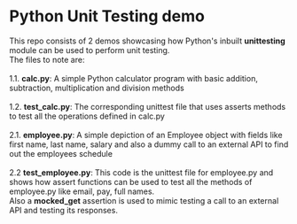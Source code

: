 # Python Unit Testing demo

<p>
This repo consists of 2 demos showcasing how Python's inbuilt <b>unittesting</b> module can be used to perform unit testing.
<br />
The files to note are:
<br />
<br />
1.1. <b>calc.py</b>: A simple Python calculator program with basic addition, subtraction, multiplication and division methods
<br />
<br />
1.2. <b>test_calc.py</b>: The corresponding unittest file that uses asserts methods to test all the operations defined in calc.py
<br />
<br />
2.1. <b>employee.py</b>: A simple depiction of an Employee object with fields like first name, last name, salary and also a dummy call to an external API to find out the employees schedule
<br />
<br />
2.2 <b>test_employee.py</b>: This code is the unittest file for employee.py and shows how assert functions can be used to test all the methods of employee.py like email, pay, full names.
<br />
Also a <b>mocked_get</b> assertion is used to mimic testing a call to an external API and testing its responses.
